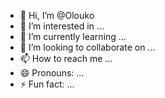 - 👋 Hi, I’m @Olouko
- 👀 I’m interested in ...
- 🌱 I’m currently learning ...
- 💞️ I’m looking to collaborate on ...
- 📫 How to reach me ...
- 😄 Pronouns: ...
- ⚡ Fun fact: ...

<!---
Olouko/Olouko is a ✨ special ✨ repository because its `README.md` (this file) appears on your GitHub profile.
You can click the Preview link to take a look at your changes.
--->

